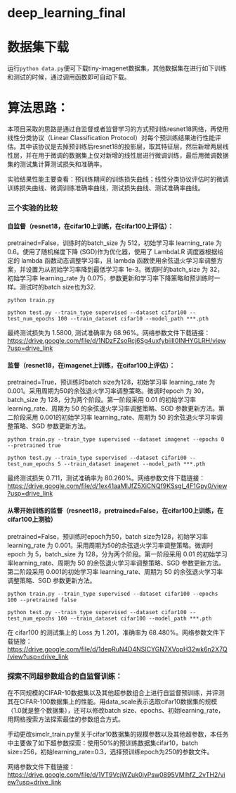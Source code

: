 # deep_learning_final

# 数据集下载

运行`python data.py`便可下载tiny-imagenet数据集，其他数据集在进行如下训练和测试的时候，通过调用函数即可自动下载。

# 算法思路：

本项目采取的思路是通过自监督或者监督学习的方式预训练resnet18网络，再使用线性分类协议（Linear Classification Protocol）对每个预训练结果进行性能评估。其中该协议是去掉预训练后resnet18的投影层，取其特征层，然后新增两层线性层，并在用于微调的数据集上仅对新增的线性层进行微调训练，最后用微调数据集的测试集计算测试损失和准确率。

实验结果性能主要查看：预训练期间的训练损失曲线；线性分类协议评估时的微调训练损失曲线、微调训练准确率曲线，测试损失曲线、测试准确率曲线。

### 三个实验的比较

#### 自监督（resnet18，在cifar10上训练，在cifar100上评估）：

pretrained=False，训练时的batch_size 为 512，初始学习率 learning_rate 为 0.6。使用了随机梯度下降 (SGD)作为优化器，使用了 LambdaLR 调度器根据给定的 lambda 函数动态调整学习率，且 lambda 函数使用余弦退火学习率调整方案，并设置为从初始学习率降到最低学习率 1e-3。微调时的batch_size 为 32，初始学习率 learning_rate 为 0.075，参数更新和学习率下降策略和预训练时一样。测试时的batch size也为32.

```
python train.py 

python test.py --train_type supervised --dataset cifar100 --test_num_epochs 100 --train_dataset cifar10 --model_path ***.pth
```
最终测试损失为 1.5800, 测试准确率为 68.96%。网络参数文件下载链接：https://drive.google.com/file/d/1NDzFZsoRcj6Sg4uxfybiiII0INHYGLRH/view?usp=drive_link

#### 监督（resnet18，在imagenet上训练，在cifar100上评估）：

pretrained=True，预训练时batch size为128，初始学习率 learning_rate 为 0.001。采用周期为50的余弦退火学习率调整策略。微调时epoch 为 30，batch_size 为 128，分为两个阶段。第一阶段采用 0.01 的初始学习率learning_rate、周期为 50 的余弦退火学习率调整策略、SGD 参数更新方法。第二阶段采用 0.001的初始学习率 learning_rate、周期为 50 的余弦退火学习率调整策略、SGD 参数更新方法。

```
python train.py --train_type supervised --dataset imagenet --epochs 0 --pretrained true

python test.py --train_type supervised --dataset cifar100 --test_num_epochs 5 --train_dataset imagenet --model_path ***.pth
```

最终测试损失 0.711，测试准确率为 80.260%。网络参数文件下载链接：https://drive.google.com/file/d/1ex41aaMlJfZ5XiCNQf9KSsgI_4F1Gpy0/view?usp=drive_link

#### 从零开始训练的监督（resneet18，pretrained=False，在cifar100上训练，在cifar100上测验）

pretrained=False，预训练时epoch为50，batch size为128，初始学习率 learning_rate 为 0.001。采用周期为50的余弦退火学习率调整策略。微调时epoch 为 5，batch_size 为 128，分为两个阶段。第一阶段采用 0.01 的初始学习率learning_rate、周期为 50 的余弦退火学习率调整策略、SGD 参数更新方法。第二阶段采用 0.001的初始学习率 learning_rate、周期为 50 的余弦退火学习率调整策略、SGD 参数更新方法。

```
python train.py --train_type supervised --dataset cifar100 --epochs 100 --pretrained false

python test.py --train_type supervised --dataset cifar100 --test_num_epochs 100 --train_dataset cifar100 --model_path ***.pth
```

在 cifar100 的测试集上的 Loss 为 1.201，准确率为 68.480%。网络参数文件下载链接：https://drive.google.com/file/d/1depRuN4D4NSICYGN7XVopH32wk6n2X7Q/view?usp=drive_link

### 探索不同超参数组合的自监督训练：

在不同规模的CIFAR-10数据集以及其他超参数组合上进行自监督预训练，并评测其在CIFAR-100数据集上的性能。用data_scale表示选取cifar10数据集的规模（1.0就是整个数据集），还可以修改batch size、epochs、初始learning_rate，用网格搜索方法探索最佳的参数组合方式。

手动更改simclr_train.py里关于cifar10数据集的规模参数以及其他超参数，本任务中主要做了如下超参数探索：使用50%的预训练数据集cifar10，batch size=256，初始learning_rate=0.3，选择预训练epoch为250的参数文件。

网络参数文件下载链接：https://drive.google.com/file/d/1VT9VcjWZuk0iyPsw0895VMIhfZ_2vTH2/view?usp=drive_link





